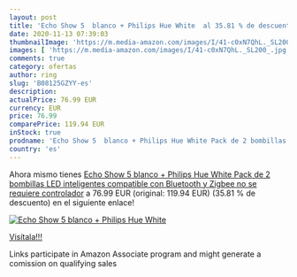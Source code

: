 ```yaml
---
layout: post
title: 'Echo Show 5  blanco + Philips Hue White  al 35.81 % de descuento'
date: 2020-11-13 07:39:03
thumbnailImage: 'https://m.media-amazon.com/images/I/41-c0xN7QhL._SL200_.jpg'
images: [ 'https://m.media-amazon.com/images/I/41-c0xN7QhL._SL200_.jpg' ]
comments: true
category: ofertas
author: ring
slug: 'B08125GZYY-es'
description:
actualPrice: 76.99 EUR
currency: EUR
price: 76.99
comparePrice: 119.94 EUR
inStock: true
prodname: 'Echo Show 5  blanco + Philips Hue White Pack de 2 bombillas LED inteligentes  compatible con Bluetooth y Zigbee  no se requiere controlador'
country: 'es'
---
```


Ahora mismo tienes [Echo Show 5  blanco + Philips Hue White Pack de 2 bombillas LED inteligentes  compatible con Bluetooth y Zigbee  no se requiere controlador](https://www.amazon.es/dp/B08125GZYY/?tag=tolees-21) a 76.99 EUR (original: 119.94 EUR) (35.81 %  de descuento) en el siguiente enlace!

[![Echo Show 5  blanco + Philips Hue White ](https://m.media-amazon.com/images/I/41-c0xN7QhL._SL200_.jpg)](https://www.amazon.es/dp/B08125GZYY/?tag=tolees-21)

[Visítala!!!](https://www.amazon.es/dp/B08125GZYY/?tag=tolees-21)

Links participate in Amazon Associate program and might generate a comission on qualifying sales
